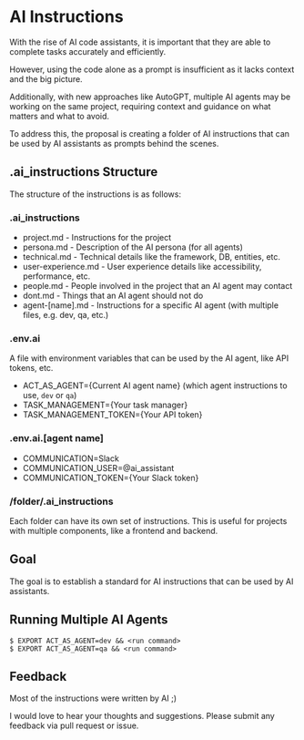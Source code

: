 # AI Instructions

With the rise of AI code assistants, it is important that they are able to complete tasks accurately and efficiently. 

However, using the code alone as a prompt is insufficient as it lacks context and the big picture. 

Additionally, with new approaches like AutoGPT, multiple AI agents may be working on the same project, requiring context and guidance on what matters and what to avoid.

To address this, the proposal is creating a folder of AI instructions that can be used by AI assistants as prompts behind the scenes.

## .ai_instructions Structure

The structure of the instructions is as follows:

### .ai_instructions
  - project.md - Instructions for the project
  - persona.md - Description of the AI persona (for all agents)
  - technical.md - Technical details like the framework, DB, entities, etc.
  - user-experience.md - User experience details like accessibility, performance, etc.
  - people.md - People involved in the project that an AI agent may contact
  - dont.md - Things that an AI agent should not do
  - agent-[name].md - Instructions for a specific AI agent (with multiple files, e.g. dev, qa, etc.)

### .env.ai

A file with environment variables that can be used by the AI agent, like API tokens, etc.
  - ACT_AS_AGENT={Current AI agent name} (which agent instructions to use, `dev` or `qa`)
  - TASK_MANAGEMENT={Your task manager}
  - TASK_MANAGEMENT_TOKEN={Your API token}

### .env.ai.[agent name]
  - COMMUNICATION=Slack
  - COMMUNICATION_USER=@ai_assistant
  - COMMUNICATION_TOKEN={Your Slack token}

### /folder/.ai_instructions

Each folder can have its own set of instructions. This is useful for projects with multiple components, like a frontend and backend.

## Goal

The goal is to establish a standard for AI instructions that can be used by AI assistants.

## Running Multiple AI Agents

```shell
$ EXPORT ACT_AS_AGENT=dev && <run command>
$ EXPORT ACT_AS_AGENT=qa && <run command>

```

## Feedback
Most of the instructions were written by AI ;)

I would love to hear your thoughts and suggestions. 
Please submit any feedback via pull request or issue.
